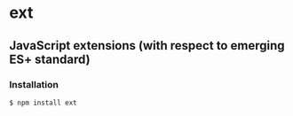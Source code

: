 # ext

## JavaScript extensions (with respect to emerging ES+ standard)

### Installation

    $ npm install ext
